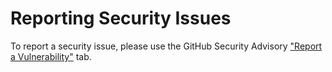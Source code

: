 <!-- SPDX-FileCopyrightText: 2024 Humaid Alqasimi <https://huma.id> -->
<!-- SPDX-License-Identifier: CC0-1.0 -->

# Reporting Security Issues

To report a security issue, please use the GitHub Security Advisory ["Report a Vulnerability"](https://github.com/humaidq/nixpkgs-pr-tracker/security/advisories/new) tab.
